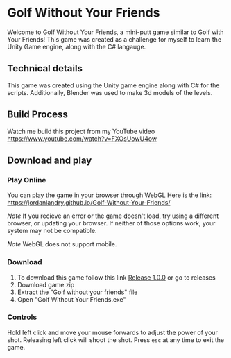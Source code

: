 # Golf Without Your Friends

Welcome to Golf Without Your Friends, a mini-putt game similar to Golf with Your Friends! This game was created as a challenge for myself to learn the Unity Game engine, along with the C# langauge.

## Technical details

This game was created using the Unity game engine along with C# for the scripts. Additionally, Blender was used to make 3d models of the levels.

## Build Process
Watch me build this project from my YouTube video
https://www.youtube.com/watch?v=FXOsUowU4ow

## Download and play

### Play Online
You can play the game in your browser through WebGL
Here is the link: https://jordanlandry.github.io/Golf-Without-Your-Friends/

_Note_ If you recieve an error or the game doesn't load, try using a different browser, or updating your browser. If neither of those options work, your system may not be compatible. 

_Note_ WebGL does not support mobile.

### Download
1. To download this game follow this link [Release 1.0.0](https://github.com/jordanlandry/Golf-Without-Your-Friends/releases/tag/v1.0.0) or go to releases
2. Download game.zip
3. Extract the "Golf without your friends" file
4. Open "Golf Without Your Friends.exe"


### Controls

Hold left click and move your mouse forwards to adjust the power of your shot.
Releasing left click will shoot the shot.
Press `esc` at any time to exit the game.
